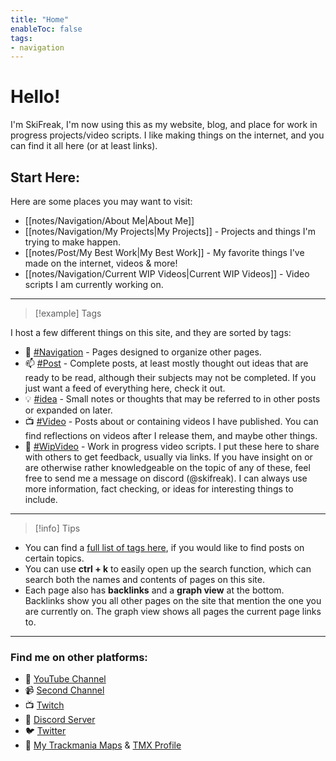 ```yaml
---
title: "Home"
enableToc: false
tags:
- navigation
---
```

# Hello!
I'm SkiFreak, I'm now using this as my website, blog, and place for work in progress projects/video scripts. I like making things on the internet, and you can find it all here (or at least links).
## Start Here:
Here are some places you may want to visit:
- [[notes/Navigation/About Me|About Me]]
- [[notes/Navigation/My Projects|My Projects]] - Projects and things I'm trying to make happen.
- [[notes/Post/My Best Work|My Best Work]] - My favorite things I've made on the internet, videos & more!
- [[notes/Navigation/Current WIP Videos|Current WIP Videos]] - Video scripts I am currently working on.


---
> [!example] Tags

I host a few different things on this site, and they are sorted by tags:
- 📁 [#Navigation](https://ski-freak.github.io/site/tags/navigation/) - Pages designed to organize other pages.
- 📫 [#Post](https://ski-freak.github.io/site/tags/post/) - Complete posts, at least mostly thought out ideas that are ready to be read, although their subjects may not be completed. If you just want a feed of everything here, check it out.
- 💡 [#idea](https://ski-freak.github.io/site/tags/idea/) - Small notes or thoughts that may be referred to in other posts or expanded on later.
- 📺 [#Video](https://ski-freak.github.io/site/tags/video/) - Posts about or containing videos I have published. You can find reflections on videos after I release them, and maybe other things.
- 📄 [#WipVideo](https://ski-freak.github.io/site/tags/wipvideo/) - Work in progress video scripts. I put these here to share with others to get feedback, usually via links. If you have insight on or are otherwise rather knowledgeable on the topic of any of these, feel free to send me a message on discord (@skifreak). I can always use more information, fact checking, or ideas for interesting things to include.

---
> [!info] Tips

- You can find a [full list of tags here](https://ski-freak.github.io/quartz/tags/), if you would like to find posts on certain topics.
- You can use **ctrl + k** to easily open up the search function, which can search both the names and contents of pages on this site.
- Each page also has **backlinks** and a **graph view** at the bottom. Backlinks show you all other pages on the site that mention the one you are currently on. The graph view shows all pages the current page links to.

---
### Find me on other platforms:
- 🎥 [YouTube Channel](https://www.youtube.com/@Ski_Freak/featured)
- 📹 [Second Channel](https://www.youtube.com/@SkiFreakTM)
- 📺 [Twitch](https://www.twitch.tv/that_ski_freak)
- 📰 [Discord Server](https://discord.gg/sRB54zg)
- 🐦 [Twitter](https://twitter.com/That_Ski_Freak)
- 🚗 [My Trackmania Maps](https://www.youtube.com/@ThatSkiFreak/videos) & [TMX Profile](https://trackmania.exchange/user/profile/27633)

